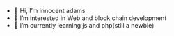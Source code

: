 - 👋 Hi, I’m innocent adams
- 👀 I’m interested in Web and block chain development 
- 🌱 I’m currently learning js and php(still a newbie) 
<!---
innocent12-alt/innocent12-alt is a ✨ special ✨ repository because its `README.md` (this file) appears on your GitHub profile.
You can click the Preview link to take a look at your changes.
--->
